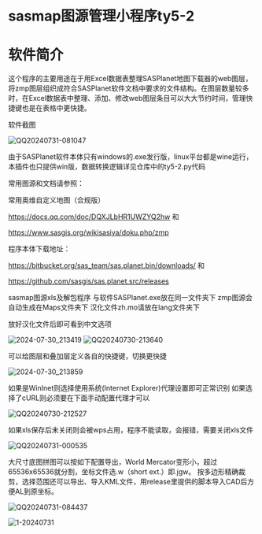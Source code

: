 # sasmap图源管理小程序ty5-2
# 软件简介  

这个程序的主要用途在于用Excel数据表整理SASPlanet地图下载器的web图层，将zmp图层组织成符合SASPlanet软件文档中要求的文件结构。在图层数量较多时，在Excel数据表中整理、添加、修改web图层条目可以大大节约时间，管理快捷键也是在表格中更快捷。
 
软件截图

![QQ20240731-081047](https://github.com/user-attachments/assets/6e0a3805-62b6-4d5f-8ff7-706021262f2b)

由于SASPlanet软件本体只有windows的.exe发行版，linux平台都是wine运行，本插件也只提供win版，数据转换逻辑详见仓库中的ty5-2.py代码

常用图源和文档请参照：

常用奥维自定义地图（合规版）  

https://docs.qq.com/doc/DQXJLbHR1UWZYQ2hw  和  

https://www.sasgis.org/wikisasiya/doku.php/zmp  

程序本体下载地址：   

https://bitbucket.org/sas_team/sas.planet.bin/downloads/  和  

https://github.com/sasgis/sas.planet.src/releases  

sasmap图源xls及解包程序
与软件SASPlanet.exe放在同一文件夹下
zmp图源会自动生成在Maps文件夹下
汉化文件zh.mo请放在lang文件夹下

放好汉化文件后即可看到中文选项

![2024-07-30_213419](https://github.com/user-attachments/assets/a11ba2ca-4e21-4cb0-8f82-234899e0e25d)
![QQ20240730-213640](https://github.com/user-attachments/assets/57360c85-10bc-4009-bf0b-82db16bae0bb)

可以给图层和叠加层定义各自的快捷键，切换更快捷

![2024-07-30_213859](https://github.com/user-attachments/assets/de2a8d0d-f7dc-402b-a6c2-7060b5b4fe23)

如果是WinInet则选择使用系统(Internet Explorer)代理设置即可正常识别
如果选择了cURL则必须要在下面手动配置代理才可以

![QQ20240730-212527](https://github.com/user-attachments/assets/664454aa-a9ed-4c57-88c0-250f08b9cdc3)

如果xls保存后未关闭则会被wps占用，程序不能读取，会报错，需要关闭xls文件

![QQ20240731-000535](https://github.com/user-attachments/assets/29ddc164-b06e-464a-8be6-fd14aa712654)

大尺寸底图拼图可以按如下配置导出，World Mercator变形小，超过65536x65536就分割，坐标文件选.w（short ext.）即.jgw。
按多边形精确裁剪，选择范围还可以导出、导入KML文件，用release里提供的脚本导入CAD后方便AL到原坐标。

![QQ20240731-084437](https://github.com/user-attachments/assets/5ab681d7-f963-41db-b5e6-4392f1613df6)

![1-20240731](https://github.com/user-attachments/assets/1bcef6da-ff97-4d44-b512-8f44b61c0ec6)

